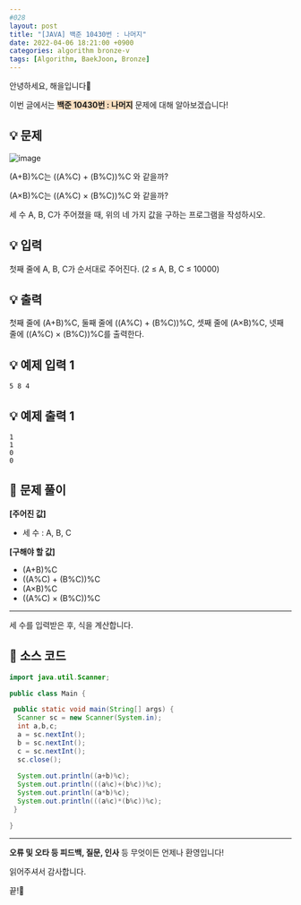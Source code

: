 ```yaml
---
#028
layout: post
title: "[JAVA] 백준 10430번 : 나머지"
date: 2022-04-06 18:21:00 +0900
categories: algorithm bronze-v
tags: [Algorithm, BaekJoon, Bronze]
---
```


안녕하세요, 해을입니다🦖

이번 글에서는 <span style="background-color:#f7ddbe">**백준 10430번 : 나머지**</span> 문제에 대해 알아보겠습니다!

## 💡 문제

![image](https://user-images.githubusercontent.com/39720852/163586754-bfc317d7-9fd3-4068-81fa-fd8252c0d67c.png)

(A+B)%C는 ((A%C) + (B%C))%C 와 같을까?

(A×B)%C는 ((A%C) × (B%C))%C 와 같을까?

세 수 A, B, C가 주어졌을 때, 위의 네 가지 값을 구하는 프로그램을 작성하시오.

## 💡 입력

첫째 줄에 A, B, C가 순서대로 주어진다. (2 ≤ A, B, C ≤ 10000)

## 💡 출력

첫째 줄에 (A+B)%C, 둘째 줄에 ((A%C) + (B%C))%C, 셋째 줄에 (A×B)%C, 넷째 줄에 ((A%C) × (B%C))%C를 출력한다.

## 💡 예제 입력 1

```
5 8 4
```

## 💡 예제 출력 1

```
1
1
0
0
```

## 🚩 문제 풀이

**[주어진 값]**

* 세 수 : A, B, C

**[구해야 할 값]**

* (A+B)%C
* ((A%C) + (B%C))%C
* (A×B)%C
* ((A%C) × (B%C))%C

---

세 수를 입력받은 후, 식을 계산합니다.

## 🚩 소스 코드

``` java
import java.util.Scanner;

public class Main {

 public static void main(String[] args) {
  Scanner sc = new Scanner(System.in);
  int a,b,c;
  a = sc.nextInt();
  b = sc.nextInt();
  c = sc.nextInt();
  sc.close();
  
  System.out.println((a+b)%c);
  System.out.println(((a%c)+(b%c))%c);
  System.out.println((a*b)%c);
  System.out.println(((a%c)*(b%c))%c);
 }

}
```

---

**오류 및 오타 등 피드백, 질문, 인사** 등 무엇이든 언제나 환영입니다!

읽어주셔서 감사합니다.

끝!🦕

